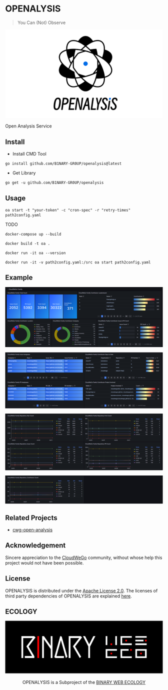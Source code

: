# OPENALYSIS

> You Can (Not) Observe

![OPENALYSIS](./images/OPENALYSIS.png)

Open Analysis Service

## Install

- Install CMD Tool

```shell
go install github.com/B1NARY-GR0UP/openalysis@latest
```

- Get Library

```shell
go get -u github.com/B1NARY-GR0UP/openalysis
```

## Usage

```shell
oa start -t "your-token" -c "cron-spec" -r "retry-times" path2config.yaml
```

TODO

```shell
docker-compose up --build
```

```shell
docker build -t oa .
```

```shell
docker run -it oa --version
```

```shell
docker run -it -v path2config.yaml:/src oa start path2config.yaml
```

## Example

![example-1](./images/example-1.png)

![example-2](./images/example-2.png)

![example-3](./images/example-3.png)

![example-3](./images/example-4.png)

## Related Projects

- [cwg-open-analysis](https://github.com/cloudwego-contrib/cwgo-open-analysis)

## Acknowledgement

Sincere appreciation to the [CloudWeGo](https://github.com/cloudwego) community, without whose help this project would not have been possible.

## License

OPENALYSIS is distributed under the [Apache License 2.0](./LICENSE). The licenses of third party dependencies of OPENALYSIS are explained [here](./licenses).

## ECOLOGY

<p align="center">
<img src="https://github.com/justlorain/justlorain/blob/main/images/BINARY-WEB-ECO.png" alt="BINARY-WEB-ECO"/>
<br/><br/>
OPENALYSIS is a Subproject of the <a href="https://github.com/B1NARY-GR0UP">BINARY WEB ECOLOGY</a>
</p>
